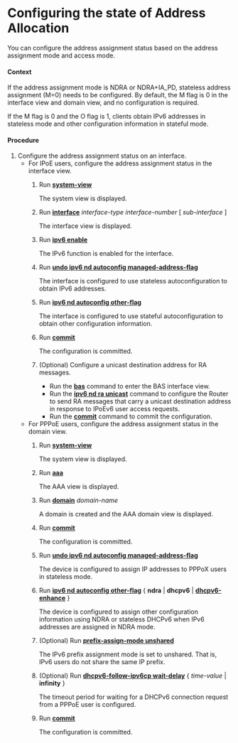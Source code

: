 Configuring the state of Address Allocation
===========================================

You can configure the address assignment status based on the address assignment mode and access mode.

#### Context

If the address assignment mode is NDRA or NDRA+IA\_PD, stateless address assignment (M=0) needs to be configured. By default, the M flag is 0 in the interface view and domain view, and no configuration is required.

If the M flag is 0 and the O flag is 1, clients obtain IPv6 addresses in stateless mode and other configuration information in stateful mode.


#### Procedure

1. Configure the address assignment status on an interface.
   * For IPoE users, configure the address assignment status in the interface view.
     1. Run [**system-view**](cmdqueryname=system-view)
        
        The system view is displayed.
     2. Run [**interface**](cmdqueryname=interface) *interface-type interface-number* [ *sub-interface* ]
        
        The interface view is displayed.
     3. Run [**ipv6 enable**](cmdqueryname=ipv6+enable)
        
        The IPv6 function is enabled for the interface.
     4. Run [**undo ipv6 nd autoconfig managed-address-flag**](cmdqueryname=undo+ipv6+nd+autoconfig+managed-address-flag)
        
        The interface is configured to use stateless autoconfiguration to obtain IPv6 addresses.
     5. Run [**ipv6 nd autoconfig other-flag**](cmdqueryname=ipv6+nd+autoconfig+other-flag)
        
        The interface is configured to use stateful autoconfiguration to obtain other configuration information.
     6. Run [**commit**](cmdqueryname=commit)
        
        The configuration is committed.
     7. (Optional) Configure a unicast destination address for RA messages.
        + Run the [**bas**](cmdqueryname=bas) command to enter the BAS interface view.
        + Run the [**ipv6 nd ra unicast**](cmdqueryname=ipv6+nd+ra+unicast) command to configure the Router to send RA messages that carry a unicast destination address in response to IPoEv6 user access requests.
        + Run the [**commit**](cmdqueryname=commit) command to commit the configuration.
   * For PPPoE users, configure the address assignment status in the domain view.
     1. Run [**system-view**](cmdqueryname=system-view)
        
        The system view is displayed.
     2. Run [**aaa**](cmdqueryname=aaa)
        
        The AAA view is displayed.
     3. Run [**domain**](cmdqueryname=domain) *domain-name*
        
        A domain is created and the AAA domain view is displayed.
     4. Run [**commit**](cmdqueryname=commit)
        
        The configuration is committed.
     5. Run [**undo ipv6 nd autoconfig managed-address-flag**](cmdqueryname=undo+ipv6+nd+autoconfig+managed-address-flag)
        
        The device is configured to assign IP addresses to PPPoX users in stateless mode.
     6. Run [**ipv6 nd autoconfig other-flag**](cmdqueryname=ipv6+nd+autoconfig+other-flag) { **ndra** | **dhcpv6** | [**dhcpv6-enhance**](cmdqueryname=dhcpv6-enhance) }
        
        The device is configured to assign other configuration information using NDRA or stateless DHCPv6 when IPv6 addresses are assigned in NDRA mode.
     7. (Optional) Run [**prefix-assign-mode unshared**](cmdqueryname=prefix-assign-mode+unshared)
        
        The IPv6 prefix assignment mode is set to unshared. That is, IPv6 users do not share the same IP prefix.
     8. (Optional) Run [**dhcpv6-follow-ipv6cp wait-delay**](cmdqueryname=dhcpv6-follow-ipv6cp+wait-delay) { *time-value* | **infinity** }
        
        The timeout period for waiting for a DHCPv6 connection request from a PPPoE user is configured.
     9. Run [**commit**](cmdqueryname=commit)
        
        The configuration is committed.